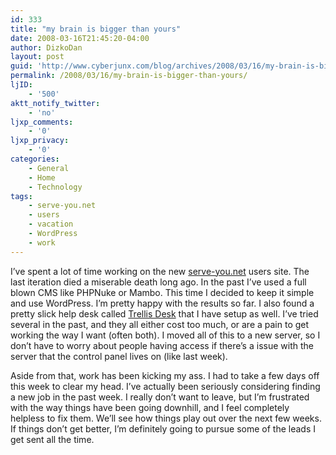 ```yaml
---
id: 333
title: "my brain is bigger than yours"
date: 2008-03-16T21:45:20-04:00
author: DizkoDan
layout: post
guid: 'http://www.cyberjunx.com/blog/archives/2008/03/16/my-brain-is-bigger-than-yours/'
permalink: /2008/03/16/my-brain-is-bigger-than-yours/
ljID:
    - '500'
aktt_notify_twitter:
    - 'no'
ljxp_comments:
    - '0'
ljxp_privacy:
    - '0'
categories:
    - General
    - Home
    - Technology
tags:
    - serve-you.net
    - users
    - vacation
    - WordPress
    - work
---
```


I’ve spent a lot of time working on the new [serve-you.net](http://www.serve-you.net) users site. The last iteration died a miserable death long ago. In the past I’ve used a full blown CMS like PHPNuke or Mambo. This time I decided to keep it simple and use WordPress. I’m pretty happy with the results so far. I also found a pretty slick help desk called [Trellis Desk](http://www.accord5.com/trellis) that I have setup as well. I’ve tried several in the past, and they all either cost too much, or are a pain to get working the way I want (often both). I moved all of this to a new server, so I don’t have to worry about people having access if there’s a issue with the server that the control panel lives on (like last week).

Aside from that, work has been kicking my ass. I had to take a few days off this week to clear my head. I’ve actually been seriously considering finding a new job in the past week. I really don’t want to leave, but I’m frustrated with the way things have been going downhill, and I feel completely helpless to fix them. We’ll see how things play out over the next few weeks. If things don’t get better, I’m definitely going to pursue some of the leads I get sent all the time.